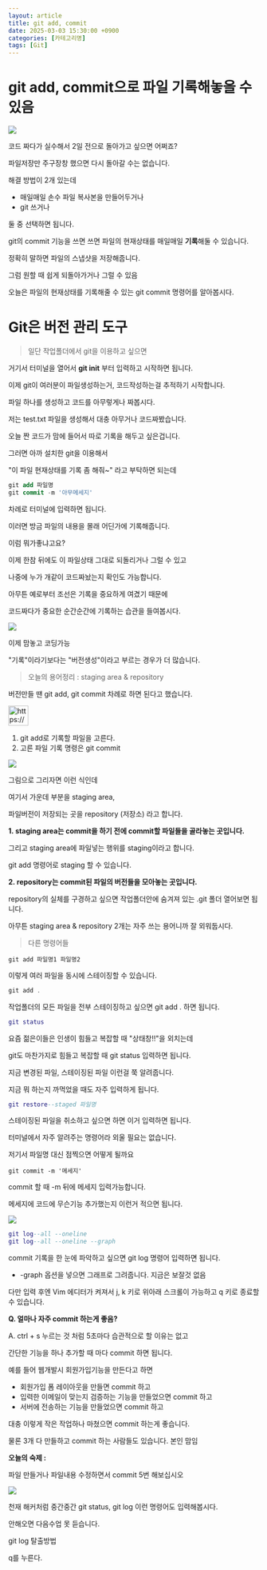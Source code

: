 ```yaml
---
layout: article
title: git add, commit
date: 2025-03-03 15:30:00 +0900
categories: [카테고리명]
tags: [Git]
---
```


# git add, commit으로 파일 기록해놓을 수 있음

![](https://codingapple-cdn.b-cdn.net/wp-content/uploads/2022/06/DV4pD0pVAAUVWFf.png)

코드 짜다가 실수해서 2일 전으로 돌아가고 싶으면 어쩌죠?

파일저장만 주구장창 했으면 다시 돌아갈 수는 없습니다.

해결 방법이 2개 있는데

- 매일매일 손수 파일 복사본을 만들어두거나
- git 쓰거나

둘 중 선택하면 됩니다.

git의 commit 기능을 쓰면 쓰면 파일의 현재상태를 매일매일 **기록**해둘 수 있습니다.

정확히 말하면 파일의 스냅샷을 저장해줍니다.

그럼 원할 때 쉽게 되돌아가거나 그럴 수 있음

오늘은 파일의 현재상태를 기록해줄 수 있는 git commit 명령어를 알아봅시다.

# Git은 버전 관리 도구

> 일단 작업폴더에서 git을 이용하고 싶으면
> 

거기서 터미널을 열어서 **git init** 부터 입력하고 시작하면 됩니다.

이제 git이 여러분이 파일생성하는거, 코드작성하는걸 추적하기 시작합니다.

파일 하나를 생성하고 코드를 아무렇게나 짜봅시다.

저는 test.txt 파일을 생성해서 대충 아무거나 코드짜봤습니다.

오늘 짠 코드가 맘에 들어서 따로 기록을 해두고 싶은겁니다.

그러면 아까 설치한 git을 이용해서

"이 파일 현재상태를 기록 좀 해줘~" 라고 부탁하면 되는데

```sql
git add 파일명
git commit -m '아무메세지'
```

차례로 터미널에 입력하면 됩니다.

이러면 방금 파일의 내용을 몰래 어딘가에 기록해줍니다.

이럼 뭐가좋냐고요?

이제 한참 뒤에도 이 파일상태 그대로 되돌리거나 그럴 수 있고

나중에 누가 개같이 코드짜놨는지 확인도 가능합니다.

아무튼 예로부터 조선은 기록을 중요하게 여겼기 때문에

코드짜다가 중요한 순간순간에 기록하는 습관을 들여봅시다.

![](https://codingapple-cdn.b-cdn.net/wp-content/uploads/2022/06/%EC%BA%A1%EC%B2%986.png)

이제 맘놓고 코딩가능

"기록"이라기보다는 "버전생성"이라고 부르는 경우가 더 많습니다.

> 오늘의 용어정리 : staging area & repository
> 

버전만들 땐 git add, git commit 차례로 하면 된다고 했습니다.

<aside>
<img src="https://www.notion.so/icons/command-line_pink.svg" alt="https://www.notion.so/icons/command-line_pink.svg" width="40px" />

1. git add로 기록할 파일을 고른다.
2. 고른 파일 기록 명령은 git commit 
</aside>

![](https://codingapple-cdn.b-cdn.net/wp-content/uploads/2022/06/%EA%B7%B8%EB%A6%BC1.png)

그림으로 그리자면 이런 식인데

여기서 가운데 부분을 staging area,

파일버전이 저장되는 곳을 repository (저장소) 라고 합니다.

**1. staging area는 commit을 하기 전에 commit할 파일들을 골라놓는 곳입니다.**

그리고 staging area에 파일넣는 행위를 staging이라고 합니다.

git add 명령어로 staging 할 수 있습니다.

**2. repository는 commit된 파일의 버전들을 모아놓는 곳입니다.**

repository의 실체를 구경하고 싶으면 작업폴더안에 숨겨져 있는 .git 폴더 열어보면 됩니다.

아무튼 staging area & repository 2개는 자주 쓰는 용어니까 잘 외워둡시다.

> 다른 명령어들
> 

```
git add 파일명1 파일명2
```

이렇게 여러 파일을 동시에 스테이징할 수 있습니다.

```csharp
git add .
```

작업폴더의 모든 파일을 전부 스테이징하고 싶으면 git add . 하면 됩니다.

```lua
git status
```

요즘 젊은이들은 인생이 힘들고 복잡할 때 "상태창!!"을 외치는데

git도 마찬가지로 힘들고 복잡할 때 git status 입력하면 됩니다.

지금 변경된 파일, 스테이징된 파일 이런걸 쭉 알려줍니다.

지금 뭐 하는지 까먹었을 때도 자주 입력하게 됩니다.

```lua
git restore--staged 파일명
```

스테이징된 파일을 취소하고 싶으면 하면 이거 입력하면 됩니다.

터미널에서 자주 알려주는 명령어라 외울 필요는 없습니다.

저기서 파일명 대신 점찍으면 어떻게 될까요

```
git commit -m '메세지'
```

commit 할 때 -m 뒤에 메세지 입력가능합니다.

메세지에 코드에 무슨기능 추가했는지 이런거 적으면 됩니다.

![](https://codingapple-cdn.b-cdn.net/wp-content/uploads/2022/06/gitlog.png)

```lua
git log--all --oneline
git log--all --oneline --graph
```

commit 기록을 한 눈에 파악하고 싶으면 git log 명령어 입력하면 됩니다.

- -graph 옵션을 넣으면 그래프로 그려줍니다. 지금은 보잘것 없음

다만 입력 후엔 Vim 에디터가 켜져서 j, k 키로 위아래 스크롤이 가능하고 q 키로 종료할 수 있습니다.

**Q. 얼마나 자주 commit 하는게 좋음?**

A. ctrl + s 누르는 것 처럼 5초마다 습관적으로 할 이유는 없고

간단한 기능을 하나 추가할 때 마다 commit 하면 됩니다.

예를 들어 웹개발시 회원가입기능을 만든다고 하면

- 회원가입 폼 레이아웃을 만들면 commit 하고
- 입력한 이메일이 맞는지 검증하는 기능을 만들었으면 commit 하고
- 서버에 전송하는 기능을 만들었으면 commit 하고

대충 이렇게 작은 작업하나 마쳤으면 commit 하는게 좋습니다.

물론 3개 다 만들하고 commit 하는 사람들도 있습니다. 본인 맘임

**오늘의 숙제 :**

파일 만들거나 파일내용 수정하면서 commit 5번 해보십시오

![](https://codingapple-cdn.b-cdn.net/wp-content/uploads/2022/06/%EC%BA%A1%EC%B2%985-4.png)

천재 해커처럼 중간중간 git status, git log 이런 명령어도 입력해봅시다.

안해오면 다음수업 못 듣습니다.

git log 탈출방법

q를 누른다.